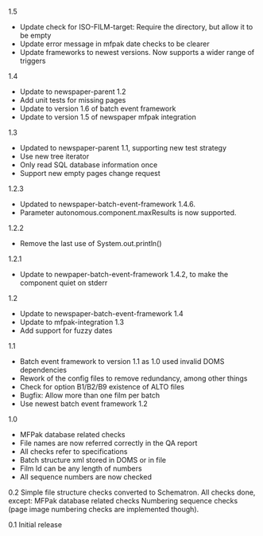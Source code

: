 1.5
* Update check for ISO-FILM-target: Require the directory, but allow it to be empty
* Update error message in mfpak date checks to be clearer
* Update frameworks to newest versions. Now supports a wider range of triggers

1.4
* Update to newspaper-parent 1.2
* Add unit tests for missing pages
* Update to version 1.6 of batch event framework
* Update to version 1.5 of newspaper mfpak integration

1.3
* Updated to newspaper-parent 1.1, supporting new test strategy
* Use new tree iterator
* Only read SQL database information once
* Support new empty pages change request

1.2.3
* Updated to newspaper-batch-event-framework 1.4.6.
* Parameter autonomous.component.maxResults is now supported.

1.2.2
* Remove the last use of System.out.println()

1.2.1
* Update to newpaper-batch-event-framework 1.4.2, to make the component quiet on stderr

1.2
- Update to newspaper-batch-event-framework 1.4
- Update to mfpak-integration 1.3
- Add support for fuzzy dates

1.1
- Batch event framework to version 1.1 as 1.0 used invalid DOMS dependencies
- Rework of the config files to remove redundancy, among other things
- Check for option B1/B2/B9 existence of ALTO files
- Bugfix: Allow more than one film per batch
- Use newest batch event framework 1.2

1.0
- MFPak database related checks
- File names are now referred correctly in the QA report
- All checks refer to specifications
- Batch structure xml stored in DOMS or in file
- Film Id can be any length of numbers
- All sequence numbers are now checked

0.2
Simple file structure checks converted to Schematron.
All checks done, except:
  MFPak database related checks
  Numbering sequence checks (page image numbering checks are implemented though).

0.1
Initial release

